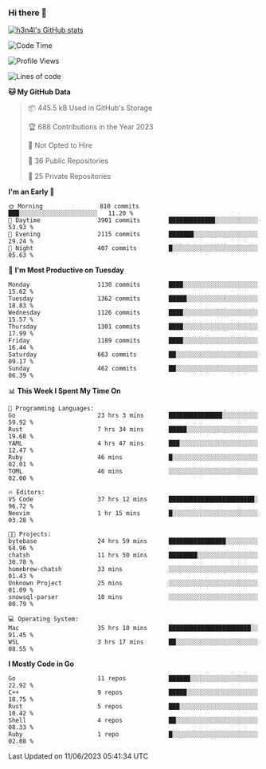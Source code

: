 ### Hi there 👋

[![h3n4l's GitHub stats](https://github-readme-stats.vercel.app/api?username=h3n4l&count_private=true&show_icons=true&theme=radical)](https://github.com/h3n4l/github-readme-stats)

<!--START_SECTION:waka-->
![Code Time](http://img.shields.io/badge/Code%20Time-1%2C304%20hrs%2053%20mins-blue)

![Profile Views](http://img.shields.io/badge/Profile%20Views-1-blue)

![Lines of code](https://img.shields.io/badge/From%20Hello%20World%20I%27ve%20Written-3.2%20million%20lines%20of%20code-blue)

**🐱 My GitHub Data** 

> 📦 445.5 kB Used in GitHub's Storage 
 > 
> 🏆 688 Contributions in the Year 2023
 > 
> 🚫 Not Opted to Hire
 > 
> 📜 36 Public Repositories 
 > 
> 🔑 25 Private Repositories 
 > 
**I'm an Early 🐤** 

```text
🌞 Morning                810 commits         ███░░░░░░░░░░░░░░░░░░░░░░   11.20 % 
🌆 Daytime                3901 commits        █████████████░░░░░░░░░░░░   53.93 % 
🌃 Evening                2115 commits        ███████░░░░░░░░░░░░░░░░░░   29.24 % 
🌙 Night                  407 commits         █░░░░░░░░░░░░░░░░░░░░░░░░   05.63 % 
```
📅 **I'm Most Productive on Tuesday** 

```text
Monday                   1130 commits        ████░░░░░░░░░░░░░░░░░░░░░   15.62 % 
Tuesday                  1362 commits        █████░░░░░░░░░░░░░░░░░░░░   18.83 % 
Wednesday                1126 commits        ████░░░░░░░░░░░░░░░░░░░░░   15.57 % 
Thursday                 1301 commits        ████░░░░░░░░░░░░░░░░░░░░░   17.99 % 
Friday                   1189 commits        ████░░░░░░░░░░░░░░░░░░░░░   16.44 % 
Saturday                 663 commits         ██░░░░░░░░░░░░░░░░░░░░░░░   09.17 % 
Sunday                   462 commits         ██░░░░░░░░░░░░░░░░░░░░░░░   06.39 % 
```


📊 **This Week I Spent My Time On** 

```text
💬 Programming Languages: 
Go                       23 hrs 3 mins       ███████████████░░░░░░░░░░   59.92 % 
Rust                     7 hrs 34 mins       █████░░░░░░░░░░░░░░░░░░░░   19.68 % 
YAML                     4 hrs 47 mins       ███░░░░░░░░░░░░░░░░░░░░░░   12.47 % 
Ruby                     46 mins             █░░░░░░░░░░░░░░░░░░░░░░░░   02.01 % 
TOML                     46 mins             ░░░░░░░░░░░░░░░░░░░░░░░░░   02.00 % 

🔥 Editors: 
VS Code                  37 hrs 12 mins      ████████████████████████░   96.72 % 
Neovim                   1 hr 15 mins        █░░░░░░░░░░░░░░░░░░░░░░░░   03.28 % 

🐱‍💻 Projects: 
bytebase                 24 hrs 59 mins      ████████████████░░░░░░░░░   64.96 % 
chatsh                   11 hrs 50 mins      ████████░░░░░░░░░░░░░░░░░   30.78 % 
homebrew-chatsh          33 mins             ░░░░░░░░░░░░░░░░░░░░░░░░░   01.43 % 
Unknown Project          25 mins             ░░░░░░░░░░░░░░░░░░░░░░░░░   01.09 % 
snowsql-parser           18 mins             ░░░░░░░░░░░░░░░░░░░░░░░░░   00.79 % 

💻 Operating System: 
Mac                      35 hrs 10 mins      ███████████████████████░░   91.45 % 
WSL                      3 hrs 17 mins       ██░░░░░░░░░░░░░░░░░░░░░░░   08.55 % 
```

**I Mostly Code in Go** 

```text
Go                       11 repos            ██████░░░░░░░░░░░░░░░░░░░   22.92 % 
C++                      9 repos             █████░░░░░░░░░░░░░░░░░░░░   18.75 % 
Rust                     5 repos             ███░░░░░░░░░░░░░░░░░░░░░░   10.42 % 
Shell                    4 repos             ██░░░░░░░░░░░░░░░░░░░░░░░   08.33 % 
Ruby                     1 repo              █░░░░░░░░░░░░░░░░░░░░░░░░   02.08 % 
```




 Last Updated on 11/06/2023 05:41:34 UTC
<!--END_SECTION:waka-->

